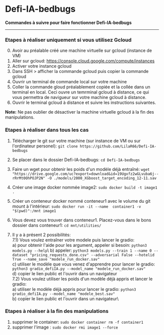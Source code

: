 # Defi-IA-bedbugs
__Commandes à suivre pour faire fonctionner Defi-IA-bedbugs__
***

### Etapes à réaliser uniquement si vous utilisez Gcloud 
0) Avoir au préalable créé une machine virtuelle sur gcloud (instance de VM)
1) Aller sur gcloud: https://console.cloud.google.com/compute/instances
2) Activer votre instance gcloud
3) Dans SSH > afficher la commande gcloud puis copier la commande gcloud
4) Ouvrir un terminal de commande local sur votre machine
5) Coller la commande gloud préalablement copiée et la collée dans un terminal en local.
   Ceci ouvre un temrminal gcloud à distance, ce qui vous permettra de navigueur sur votre machine gcloud à distance.
6) Ouvrir le terminal gcloud à distance et suivre les instructions suivantes.

**Note:** Ne pas oublier de désactiver la machine virtuelle gcloud à la fin des manipulations.

 ### Etapes à réaliser dans tous les cas
 
1) Télécharger le git sur votre machine (sur instance de VM ou sur l'ordinateur personel): `git clone https://github.com/LilaR66/Defi-IA-bedbugs`
2) Se placer dans le dossier Defi-IA-bedbugs: `cd Defi-IA-bedbugs`
3) Faire un wget pour obtenir les poids d'un modèle déjà entraîné: 
   `wget "https://drive.google.com/uc?export=download&id=19Ugxfz2wGLvuba6j--rRrMt0OhPOJP2N" -O ./models/2000_XGboost_target_encoding_12-11.sav` 
4) Créer une image docker nommée image2: `sudo docker build -t image1 .`
5) Créer un conteneur  docker nommé conteneur1 avec le volume du git mount à l'intérieur: `sudo docker run -it --name  container1 -v "$(pwd)":/mnt image1`
6) Vous devez vous trouver dans conteneur1. Placez-vous dans le bons dossier dans conteneur1: `cd mnt/utilities/`

7) Il y a à présent 2 possibilités: \
    7.1) Vous voulez entraîner votre modele puis lancer le gradio: \
        a) pour obtenir l'aide pour les argument, appeler si besoin: `python3 models.py --help`\ 
        b) appeler: `python3 models.py --train 1 --name 0 --dataset "pricing_requests_done.csv" --adversarial False --hotelid True --name_save "modele_run_docker.sav"` \
        c) utiliser le modèle que vous venez d'apprendre pour lancer le gradio: `python3 gradio_defiIA.py --model_name "modele_run_docker.sav"`\
        d) copier le lien public et l'ouvrir dans un navigateur \
    7.2) Vous voulez utiliser les poids d'un modèle déjà appris et lancer le gradio:\
        a) utiliser le modèle déjà appris pour lancer le gradio: `python3 gradio_defiIA.py --model_name "modele_best.sav"`\
        b) copier le lien public et l'ouvrir dans un navigateur\


 ### Etapes à réaliser à la fin des manipulations
1) supprimer le container: `sudo docker container rm -f container1` 
2) supprimer l'image : `sudo docker rmi image1 --force`
